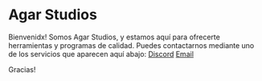 # Agar Studios
Bienvenidx! Somos Agar Studios, y estamos aquí para ofrecerte herramientas y programas de calidad. Puedes contactarnos mediante uno de los servicios que aparecen aquí abajo:
[Discord][discord]
[Email][email]

Gracias!

[discord]: https://discord.gg/rBunT9U7U9
[email]: mailto:agarstudios@pm.me
